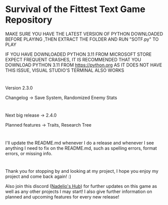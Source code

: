 # Survival of the Fittest Text Game Repository

MAKE SURE YOU HAVE THE LATEST VERSION OF PYTHON DOWNLOADED BEFORE PLAYING
,THEN EXTRACT THE FOLDER AND RUN "SOTF.py" TO PLAY


IF YOU HAVE DOWNLOADED PYTHON 3.11 FROM MICROSOFT STORE EXPECT FREQUENT CRASHES, IT IS RECOMMENDED THAT YOU DOWNLOAD PYTHON 3.11 FROM https://python.org AS IT DOES NOT HAVE THIS ISSUE, VISUAL STUDIO'S TERMINAL ALSO WORKS
#
Version 2.3.0

Changelog -> Save System, Randomized Enemy Stats
#
Next big release -> 2.4.0

Planned features -> Traits, Research Tree
#
I'll update the README.md whenever I do a release and whenever I see anything I need to fix on the README.md, such as spelling errors, format errors, or missing info.
#
Thank you for stopping by and looking at my project, I hope you enjoy my project and come back again! :)

Also join this discord ([Nadelio's Hub](https://discord.gg/W9jr78mSHC)) for further updates on this game as well as any other projects I may start! I also give further information on planned and upcoming features for every new release!